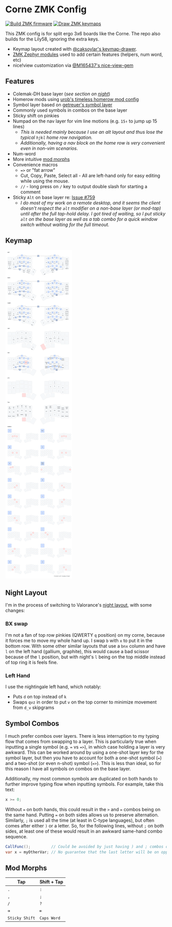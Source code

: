 # Corne ZMK Config
[![Build ZMK firmware](https://github.com/hendstephen/zmk-config/actions/workflows/build.yml/badge.svg)](https://github.com/hendstephen/zmk-config/actions/workflows/build.yml) [![Draw ZMK keymaps](https://github.com/hendstephen/zmk-config/actions/workflows/draw-keymaps.yml/badge.svg)](https://github.com/hendstephen/zmk-config/actions/workflows/draw-keymaps.yml)

This ZMK config is for split ergo 3x6 boards like the Corne. The repo also builds for the Lily58, ignoring the extra keys.  
* Keymap layout created with [@caksoylar's keymap-drawer](https://github.com/caksoylar/keymap-drawer).  
* [ZMK Zephyr modules](https://zmk.dev/docs/features/modules) used to add certain features (helpers, num word, etc)
* nice!view customization via [@M165437's nice-view-gem](https://github.com/M165437/nice-view-gem)

## Features
- Colemak-DH base layer (_see section on [night](#night-layout)_)
- Homerow mods using [urob's timeless homerow mod config](https://github.com/urob/zmk-config?tab=readme-ov-file#timeless-homerow-mods)
- Symbol layer based on [getreuer's symbol layer](https://github.com/getreuer/qmk-keymap?tab=readme-ov-file#my-keymap)
- Commonly used symbols in combos on the base layer
- Sticky shift on pinkies
- Numpad on the nav layer for vim line motions (e.g. `15↑` to jump up 15 lines)
  - _This is needed mainly because I use an alt layout and thus lose the typical `hjkl` home row navigation._
  - _Additionally, having a nav block on the home row is very convenient even in non-vim scenarios._
- Num-word
- More intuitive [mod morphs](#mod-morphs)
- Convenience macros
  - `=>` or "fat arrow" 
  - Cut, Copy, Paste, Select all - All are left-hand only for easy editing while using the mouse.
  - `//` - long press on `/` key to output double slash for starting a comment
- Sticky `Alt` on base layer re: [Issue #759](https://github.com/zmkfirmware/zmk/issues/759)
  - _I do most of my work on a remote desktop, and it seems the client doesn't respect the `alt` modifier on a non-base layer (or mod-tap) until after the full tap-hold delay. I got tired of waiting, so I put sticky `alt` on the base layer as well as a tab combo for a quick window switch without waiting for the full timeout._

## Keymap
![Keymap Representation](./keymap-drawer/corne.svg?raw=true "Keymap Representation")

## Night Layout
I'm in the process of switching to Valorance's [night layout](https://luminespire.github.io/night/home.html), with some changes:

### BX swap
I'm not a fan of top row pinkies (QWERTY `q` position) on my corne, because it forces me to move my whole hand up. I swap `b` with `x` to put it in the bottom row. With some other similar layouts that use a `bnx` column and have `l` on the left hand (gallium, graphite), this would cause a bad scissor because of the `l` position, but with night's `l` being on the top middle instead of top ring it is feels fine.

### Left Hand
I use the nightingale left hand, which notably:
- Puts `d` on top instead of `k`
- Swaps `qvz` in order to put `v` on the top corner to minimize movement from `d_v` skipgrams

## Symbol Combos
I much prefer combos over layers. There is less interruption to my typing flow that comes from swapping to a layer. This is particularly true when inputting a single symbol (e.g. `=` vs `=>`), in which case holding a layer is very awkward. This can be worked around by using a one-shot layer key for the symbol layer, but then you have to account for both a one-shot symbol (`=`) and a two-shot (or even n-shot) symbol (`=>`). This is less than ideal, so for this reason I have all symbols on combos on the base layer.

Additionally, my most common symbols are duplicated on both hands to further improve typing flow when inputting symbols. For example, take this text:
```csharp
x >= 0;
```
Without `=` on both hands, this could result in the `>` and `=` combos being on the same hand. Putting `=` on both sides allows us to preserve alternation. Similarly, `;` is used all the time (at least in C-type languages), but often comes after either `)` or a letter. So, for the following lines, without `;` on both sides, at least one of these would result in an awkward same-hand combo sequence.
```csharp
CallFunc();         // Could be avoided by just having ) and ; combos on opposite hands
var x = myOtherVar; // No guarantee that the last letter will be on opposite hand from ;
```

## Mod Morphs
| Tap            | Shift + Tap | 
| -------------- | ----------- | 
| `.`            | `:`         | 
| `,`            | `;`         | 
| `/`            | `?`         |
| `⌫`            | `⌦`         | 
| `Sticky Shift` | `Caps Word` | 
